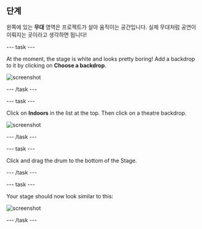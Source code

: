 ## 단계

왼쪽에 있는 **무대** 영역은 프로젝트가 살아 움직이는 공간입니다. 실제 무대처럼 공연이 이뤄지는 곳이라고 생각하면 됩니다!

\--- task \---

At the moment, the stage is white and looks pretty boring! Add a backdrop to it by clicking on **Choose a backdrop**.

![screenshot](images/band-stage-choose.png)

\--- /task \---

\--- task \---

Click on **Indoors** in the list at the top. Then click on a theatre backdrop.

![screenshot](images/band-backdrop.png)

\--- /task \---

\--- task \---

Click and drag the drum to the bottom of the Stage.

\--- /task \---

\--- task \---

Your stage should now look similar to this:

![screenshot](images/band-stage.png)

\--- /task \---